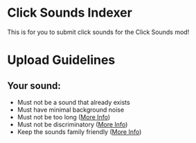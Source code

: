  # Click Sounds Indexer
This is for you to submit click sounds for the Click Sounds mod!

# Upload Guidelines
## Your sound:
* Must not be a sound that already exists
* Must have minimal background noise
* Must not be too long ([More Info](/Guidelines/ClickLength.md))
* Must not be discriminatory ([More Info](/Guidelines/Discriminatory.md))
* Keep the sounds family friendly ([More Info](/Guidelines/familyfriendly.md))